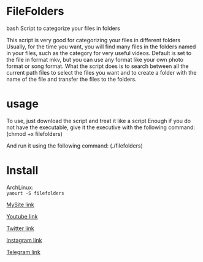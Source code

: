 # FileFolders
bash Script to categorize your files in folders

This script is very good for categorizing your files in different folders
Usually, for the time you want, you will find many files in the folders named in your files, such as the category for very useful videos.
Default is set to the file in format mkv, but you can use any format like your own photo format or song format.
What the script does is to search between all the current path files to select the files you want and to create a folder with the name of the file and transfer the files to the folders.

# usage
To use, just download the script and treat it like a script Enough if you do not have the executable, give it the executive with the following command:
(chmod +x filefolders) 

And run it using the following command:
(./filefolders)

# Install
ArchLinux:</br>
`yaourt -S filefolders`</br>

[MySite link](http://kiahamedi.ir/)

[Youtube link](https://www.youtube.com/channel/UCT-rXauwXiJ1yGrZNXzLrWQ)

[Twitter link](https://twitter.com/kia_arta97)

[Instagram link](https://www.instagram.com/kia.hamediii/)

[Telegram link](https://telegram.me/happy722)
